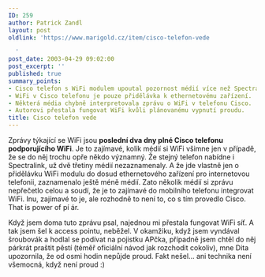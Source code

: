 ```yaml
---
ID: 259
author: Patrick Zandl
layout: post
oldlink: 'https://www.marigold.cz/item/cisco-telefon-vede

  '
post_date: 2003-04-29 09:02:00
post_excerpt: ''
published: true
summary_points:
- Cisco telefon s WiFi modulem upoutal pozornost médií více než Spectralink.
- WiFi v Cisco telefonu je pouze přidělávka k ethernetovému zařízení.
- Některá média chybně interpretovala zprávu o WiFi v telefonu Cisco.
- Autorovi přestala fungovat WiFi kvůli plánovanému vypnutí proudu.
title: Cisco telefon vede
---
```


<p>
Zprávy týkající se WiFi jsou <STRONG>poslední dva dny plné Cisco telefonu podporujícího WiFi</STRONG>. Je to zajímavé, kolik médií si WiFi všimne jen v případě, že se do něj trochu opře někdo významný. Že stejný telefon nabídne i Spectralink, už dvě třetiny médií nezaznamenaly. A že jde vlastně jen o přidělávku WiFi modulu do dosud ethernetového zařízení pro internetovou telefonii, zaznamenalo ještě méně médií. Zato několik médií si zprávu nepřečetlo celou a soudí, že je to zajímavé do mobilního telefonu integrovat WiFi. Inu, zajímavé to je, ale rozhodně to není to, co s tím provedlo Cisco. That is power of pí ár. </p>

<p>
Když jsem doma tuto zprávu psal, najednou mi přestala fungovat WiFi síť. A tak jsem šel k access pointu, neběžel. V okamžiku, když jsem vyndával šroubovák a hodlal se podívat na pojistku APčka, případně jsem chtěl do něj párkrát praštit pěstí (téměř oficiální návod jak rozchodit cokoliv), mne Dita upozornila, že od osmi hodin nepůjde proud. Fakt nešel... ani technika není všemocná, když není proud :)</p>